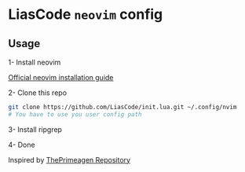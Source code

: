 # LiasCode `neovim` config

## Usage

1- Install neovim

[Official neovim installation guide](https://github.com/neovim/neovim/blob/master/INSTALL.md)


2- Clone this repo

```bash
git clone https://github.com/LiasCode/init.lua.git ~/.config/nvim
# You have to use you user config path
```

3- Install ripgrep 

4- Done

Inspired by [ThePrimeagen Repository](https://github.com/ThePrimeagen/init.lua)

